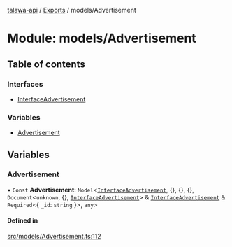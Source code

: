 [talawa-api](../README.md) / [Exports](../modules.md) / models/Advertisement

# Module: models/Advertisement

## Table of contents

### Interfaces

- [InterfaceAdvertisement](../interfaces/models_Advertisement.InterfaceAdvertisement.md)

### Variables

- [Advertisement](models_Advertisement.md#advertisement)

## Variables

### Advertisement

• `Const` **Advertisement**: `Model`\<[`InterfaceAdvertisement`](../interfaces/models_Advertisement.InterfaceAdvertisement.md), \{\}, \{\}, \{\}, `Document`\<`unknown`, \{\}, [`InterfaceAdvertisement`](../interfaces/models_Advertisement.InterfaceAdvertisement.md)\> & [`InterfaceAdvertisement`](../interfaces/models_Advertisement.InterfaceAdvertisement.md) & `Required`\<\{ `_id`: `string`  \}\>, `any`\>

#### Defined in

[src/models/Advertisement.ts:112](https://github.com/PalisadoesFoundation/talawa-api/blob/53234da/src/models/Advertisement.ts#L112)
